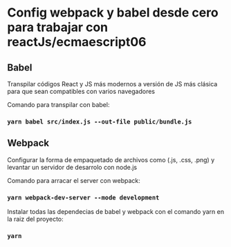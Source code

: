 # Config webpack y babel desde cero para trabajar con reactJs/ecmaescript06

## Babel
Transpilar códigos React y JS más modernos a versión de JS más clásica para que sean compatibles con varios navegadores

Comando para transpilar con babel:
### `yarn babel src/index.js --out-file public/bundle.js`


## Webpack
Configurar la forma de empaquetado de archivos como (.js, .css, .png) y levantar un servidor de desarrolo con node.js

Comando para arracar el server con webpack:
### `yarn webpack-dev-server --mode development`


Instalar todas las dependecias de babel y webpack con el comando yarn en la raiz del proyecto:
### `yarn`
